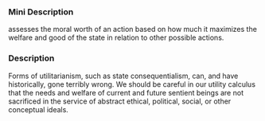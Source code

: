 ### Mini Description

 assesses the moral worth of an action based on how much it maximizes the welfare and good of the state in relation to other possible actions. 

### Description

Forms of utilitarianism, such as state consequentialism, can, and have historically, gone terribly wrong. We should be careful in our utility calculus that the needs and welfare of current and future sentient beings are not sacrificed in the service of abstract ethical, political, social, or other conceptual ideals.
